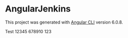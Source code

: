 # AngularJenkins

This project was generated with [Angular CLI](https://github.com/angular/angular-cli) version 6.0.8.
 
 Test 12345 678910 123

